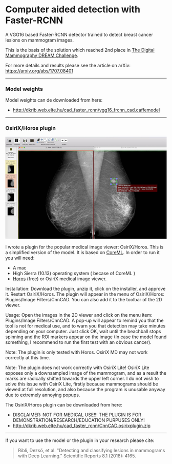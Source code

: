 # Computer aided detection with Faster-RCNN


A VGG16 based Faster-RCNN detector trained to detect breast cancer lesions on mammogram images.

This is the basis of the solution which reached 2nd place in [The Digital Mammography DREAM Challenge]( https://www.synapse.org/Digital_Mammography_DREAM_challenge).

For more details and results please see the article on arXiv: https://arxiv.org/abs/1707.08401

---

### Model weights

Model weights can de downloaded from here:
- http://dkrib.web.elte.hu/cad_faster_rcnn/vgg16_frcnn_cad.caffemodel


---

### OsiriX/Horos plugin

![plugin](docs/plugin_img_small.jpg)

I wrote a plugin for the popular medical image viewer: OsiriX/Horos. This is a simplified version of the model. It is based on [CoreML](https://developer.apple.com/machine-learning/). In order to run it you will need:
- A mac
- High Sierra (10.13) operating system ( becase of CoreML )
- [Horos](https://www.horosproject.org) (free) or OsiriX medical image viewer.

Installation: Download the plugin, unzip it, click on the installer, and approve it. Restart OsiriX/Horos. The plugin will appear in the menu of OsiriX/Horos: Plugins/Image Filters/CnnCAD. You can also add it to the toolbar of the 2D viewer.

Usage: Open the images in the 2D viewer and click on the menu item: Plugins/Image Filters/CnnCAD. A pop-up will appear to remind you that the tool is not for medical use, and to warn you that detection may take minutes depending on your computer. Just click OK, wait until the beachball stops spinning and the ROI markers appear on the image (In case the model found something, I recommend to run the first test with an obvious cancer).

Note: The plugin is only tested with Horos. OsiriX MD may not work correctly at this time.

Note: The plugin does not work correctly with OsiriX Lite! OsiriX Lite exposes only a downsampled image of the mammogram, and as a result the marks are radically shifted towards the upper left corner. I do not wish to solve this issue with OsiriX Lite, firstly because mammograms should be viewed at full resolution, and also because the program is unusable anyway due to extremely annoying popups.

The OsiriX/Horos plugin can be downloaded from here:
- DISCLAIMER: NOT FOR MEDICAL USE!!! THE PLUGIN IS FOR DEMONSTRATION/RESEARCH/EDUCATION PURPUSES ONLY!
- http://dkrib.web.elte.hu/cad_faster_rcnn/CnnCAD.osirixplugin.zip



---

If you want to use the model or the plugin in your research please cite:
> Ribli, Dezső, et al. "Detecting and classifying lesions in mammograms with Deep Learning." Scientific Reports 8.1 (2018): 4165.

